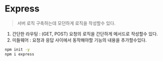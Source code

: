 # Express
> 서버 로직 구축하는데 모던하게 로직을 작성할수 있다.

1. 간단한 라우팅 : (GET, POST) 요청의 로직을 간단하게 메서드로 작성할수 있다.
2. 미들웨어 : 요청과 응답 사이에서 동작해야할 기능의 내용을 추가할수있다.


```sh
npm init -y
npm i express
```